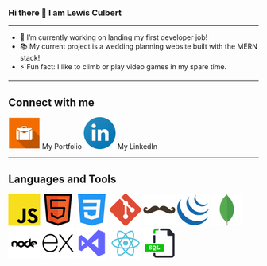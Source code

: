 ### Hi there 👋 I am Lewis Culbert

---

- 🔭 I’m currently working on landing my first developer job!
- 📚 My current project is a wedding planning website built with the MERN stack!
- ⚡ Fun fact: I like to climb or play video games in my spare time.

---

## Connect with me
[![My Portfoilo](./images/portfolio.png)](https://github.com/Gocus10/My-portfolio) My Portfolio               [![LinkedIn](./images/linkedin.png)](https://www.linkedin.com/in/lewis-culbert-111342110/) My LinkedIn

---

## Languages and Tools
![Javascript](./images/javascript.png) ![HTML](./images/html.png) ![CSS](./images/css.png) ![Git](./images/git.png) ![Handlebars](./images/handlebars.png) ![jQuery](./images/jquery.png) ![MongoDB](./images/mongodb.png) ![Node.js](./images/node.png) ![Express.js](./images/express.png) ![Visual Studio](./images/visual-studio.png) ![React](./images/react.png) ![sql](./images/sql.png)
